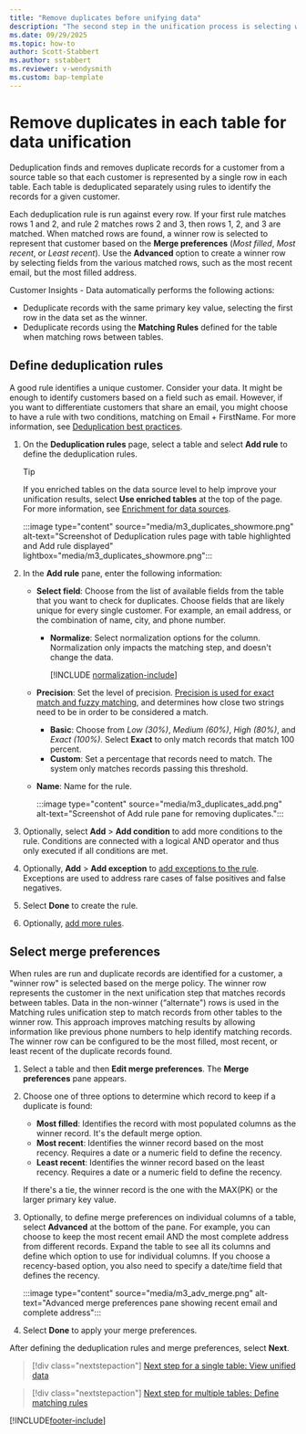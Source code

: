 ```yaml
---
title: "Remove duplicates before unifying data"
description: "The second step in the unification process is selecting which record to keep when duplicates are found."
ms.date: 09/29/2025
ms.topic: how-to
author: Scott-Stabbert
ms.author: sstabbert
ms.reviewer: v-wendysmith
ms.custom: bap-template
---
```


# Remove duplicates in each table for data unification

Deduplication finds and removes duplicate records for a customer from a source table so that each customer is represented by a single row in each table. Each table is deduplicated separately using rules to identify the records for a given customer.

Each deduplication rule is run against every row. If your first rule matches rows 1 and 2, and rule 2 matches rows 2 and 3, then rows 1, 2, and 3 are matched. When matched rows are found, a winner row is selected to represent that customer based on the **Merge preferences** (*Most filled*, *Most recent*, or *Least recent*). Use the **Advanced** option to create a winner row by selecting fields from the various matched rows, such as the most recent email, but the most filled address.

Customer Insights - Data automatically performs the following actions:

- Deduplicate records with the same primary key value, selecting the first row in the data set as the winner.
- Deduplicate records using the **Matching Rules** defined for the table when matching rows between tables.

## Define deduplication rules

A good rule identifies a unique customer. Consider your data. It might be enough to identify customers based on a field such as email. However, if you want to differentiate customers that share an email, you might choose to have a rule with two conditions, matching on Email + FirstName. For more information, see [Deduplication best practices](data-unification-best-practices.md#deduplication).

1. On the **Deduplication rules** page, select a table and select **Add rule** to define the deduplication rules.

   > [!TIP]
   > If you enriched tables on the data source level to help improve your unification results, select **Use enriched tables** at the top of the page. For more information, see [Enrichment for data sources](data-sources-enrichment.md).

   :::image type="content" source="media/m3_duplicates_showmore.png" alt-text="Screenshot of Deduplication rules page with table highlighted and Add rule displayed"  lightbox="media/m3_duplicates_showmore.png":::

1. In the **Add rule** pane, enter the following information:
   - **Select field**: Choose from the list of available fields from the table that you want to check for duplicates. Choose fields that are likely unique for every single customer. For example, an email address, or the combination of name, city, and phone number.

      - **Normalize**: Select normalization options for the column. Normalization only impacts the matching step, and doesn't change the data.

         [!INCLUDE [normalization-include](includes/normalization.md)]

   - **Precision**: Set the level of precision. [Precision is used for exact match and fuzzy matching](data-unification-best-practices.md), and determines how close two strings need to be in order to be considered a match.
      - **Basic**: Choose from *Low (30%)*, *Medium (60%)*, *High (80%)*, and *Exact (100%)*. Select **Exact** to only match records that match 100 percent.
      - **Custom**: Set a percentage that records need to match. The system only matches records passing this threshold.
   - **Name**: Name for the rule.

      :::image type="content" source="media/m3_duplicates_add.png" alt-text="Screenshot of Add rule pane for removing duplicates.":::

1. Optionally, select **Add** > **Add condition** to add more conditions to the rule. Conditions are connected with a logical AND operator and thus only executed if all conditions are met.

1. Optionally, **Add** > **Add exception** to [add exceptions to the rule](data-unification-match-tables.md#add-exceptions-to-a-rule). Exceptions are used to address rare cases of false positives and false negatives.

1. Select **Done** to create the rule.

1. Optionally, [add more rules](#define-deduplication-rules).

## Select merge preferences

When rules are run and duplicate records are identified for a customer, a "winner row" is selected based on the merge policy. The winner row represents the customer in the next unification step that matches records between tables. Data in the non-winner (“alternate") rows is used in the Matching rules unification step to match records from other tables to the winner row. This approach improves matching results by allowing information like previous phone numbers to help identify matching records. The winner row can be configured to be the most filled, most recent, or least recent of the duplicate records found.

1. Select a table and then **Edit merge preferences**. The **Merge preferences** pane appears.

1. Choose one of three options to determine which record to keep if a duplicate is found:
   - **Most filled**: Identifies the record with most populated columns as the winner record. It's the default merge option.
   - **Most recent**: Identifies the winner record based on the most recency. Requires a date or a numeric field to define the recency.
   - **Least recent**: Identifies the winner record based on the least recency. Requires a date or a numeric field to define the recency.

   If there's a tie, the winner record is the one with the MAX(PK) or the larger primary key value.

1. Optionally, to define merge preferences on individual columns of a table, select **Advanced** at the bottom of the pane. For example, you can choose to keep the most recent email AND the most complete address from different records. Expand the table to see all its columns and define which option to use for individual columns. If you choose a recency-based option, you also need to specify a date/time field that defines the recency.

   :::image type="content" source="media/m3_adv_merge.png" alt-text="Advanced merge preferences pane showing recent email and complete address":::

1. Select **Done** to apply your merge preferences.

After defining the deduplication rules and merge preferences, select **Next**.

> [!div class="nextstepaction"]
> [Next step for a single table: View unified data](data-unification-merge-tables.md)

> [!div class="nextstepaction"]
> [Next step for multiple tables: Define matching rules](data-unification-match-tables.md)

[!INCLUDE[footer-include](includes/footer-banner.md)]
